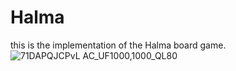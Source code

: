 # Halma
this is the implementation of the Halma board game.
![71DAPQJCPvL _AC_UF1000,1000_QL80_](https://github.com/Soroush-Pasandideh/Halma/assets/86403507/158ee1f4-fa26-4894-9be3-5c0049160685)
